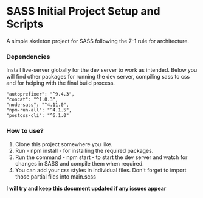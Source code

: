 # SASS Initial Project Setup and Scripts

A simple skeleton project for SASS following the 7-1 rule for architecture.

### Dependencies
Install live-server globally for the dev server to work as intended.
Below you will find other packages for running the dev server, compiling sass to css and for helping with the final build process.
```
"autoprefixer": "^9.4.3",
"concat": "^1.0.3",
"node-sass": "^4.11.0",
"npm-run-all": "^4.1.5",
"postcss-cli": "^6.1.0"
```

### How to use?

1. Clone this project somewhere you like.
2. Run - npm install - for installing the required packages.
3. Run the command - npm start - to start the dev server and watch for changes in SASS and compile them when required.
4. You can add your css styles in individual files. Don't forget to import those partial files into main.scss

**I will try and keep this document updated if any issues appear**
